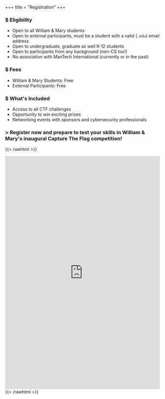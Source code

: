 +++
title = "Registration"
+++

### $ Eligibility

- Open to all William & Mary students
- Open to external participants, must be a student with a valid (`.edu`) email address
- Open to undergraduate, graduate as well K-12 students
- Open to participants from any background (non-CS too!)
- No association with ManTech International (currently or in the past)

### $ Fees

- William & Mary Students: Free
- External Participants: Free

### $ What's Included

- Access to all CTF challenges
- Opportunity to win exciting prizes
- Networking events with sponsors and cybersecurity professionals

### > Register now and prepare to test your skills in William & Mary's inaugural Capture The Flag competition!


{{< rawhtml >}}
<style>
.responsive-iframe-container {
    background-color: #292a2d;
    position: relative;
    padding-bottom: 150%;  /* Adjust based on your form's height */
    height: 0;
}

.responsive-iframe-container iframe {
    position: absolute;
    top: 0;
    left: 0;
    width: 100%;
    height: 100%;
    overflow: hidden;
}
</style>
<div class="responsive-iframe-container">
<iframe src="https://docs.google.com/forms/d/e/1FAIpQLSeKsZvFVAShB-BP2Lf1goWUY5z0_x79wd5Mc8R822wj7xUuKA/viewform?embedded=true" frameborder="0" marginheight="0" marginwidth="0">Loading…</iframe>
</div>
{{< /rawhtml >}}
